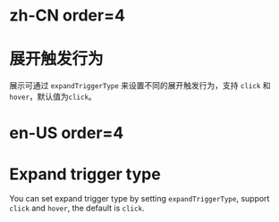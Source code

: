 # zh-CN order=4

# 展开触发行为

展示可通过 `expandTriggerType` 来设置不同的展开触发行为，支持 `click` 和 `hover`，默认值为`click`。

# en-US order=4

# Expand trigger type

You can set expand trigger type by setting `expandTriggerType`, support `click` and `hover`, the default is `click`.
